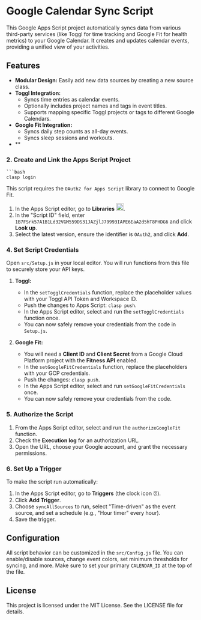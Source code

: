 # Google Calendar Sync Script

This Google Apps Script project automatically syncs data from various third-party services (like Toggl for time tracking and Google Fit for health metrics) to your Google Calendar. It creates and updates calendar events, providing a unified view of your activities.

## Features

-   **Modular Design:** Easily add new data sources by creating a new source class.
-   **Toggl Integration:**
    -   Syncs time entries as calendar events.
    -   Optionally includes project names and tags in event titles.
    -   Supports mapping specific Toggl projects or tags to different Google Calendars.
-   **Google Fit Integration:**
    -   Syncs daily step counts as all-day events.
    -   Syncs sleep sessions and workouts.
-   **
### 2. Create and Link the Apps Script Project
    ```bash
    clasp login

This script requires the `OAuth2 for Apps Script` library to connect to Google Fit.

1.  In the Apps Script editor, go to **Libraries** <img src="https://developers.google.com/apps-script/images/add_library.png" width="20" alt="Add library icon">.
2.  In the "Script ID" field, enter `1B7FSrk57A1B1Ld32VGM559DS31JAZjlJ79993IAPE6EaA2d5hT8PHDG6` and click **Look up**.
3.  Select the latest version, ensure the identifier is `OAuth2`, and click **Add**.

### 4. Set Script Credentials

Open `src/Setup.js` in your local editor. You will run functions from this file to securely store your API keys.

1.  **Toggl:**
    -   In the `setTogglCredentials` function, replace the placeholder values with your Toggl API Token and Workspace ID.
    -   Push the changes to Apps Script: `clasp push`.
    -   In the Apps Script editor, select and run the `setTogglCredentials` function once.
    -   You can now safely remove your credentials from the code in `Setup.js`.

2.  **Google Fit:**
    -   You will need a **Client ID** and **Client Secret** from a Google Cloud Platform project with the **Fitness API** enabled.
    -   In the `setGoogleFitCredentials` function, replace the placeholders with your GCP credentials.
    -   Push the changes: `clasp push`.
    -   In the Apps Script editor, select and run `setGoogleFitCredentials` once.
    -   You can now safely remove your credentials from the code.

### 5. Authorize the Script

1.  From the Apps Script editor, select and run the `authorizeGoogleFit` function.
2.  Check the **Execution log** for an authorization URL.
3.  Open the URL, choose your Google account, and grant the necessary permissions.

### 6. Set Up a Trigger

To make the script run automatically:

1.  In the Apps Script editor, go to **Triggers** (the clock icon ⏰).
2.  Click **Add Trigger**.
3.  Choose `syncAllSources` to run, select "Time-driven" as the event source, and set a schedule (e.g., "Hour timer" every hour).
4.  Save the trigger.

## Configuration

All script behavior can be customized in the `src/Config.js` file. You can enable/disable sources, change event colors, set minimum thresholds for syncing, and more. Make sure to set your primary `CALENDAR_ID` at the top of the file.

## License

This project is licensed under the MIT License. See the LICENSE file for details.